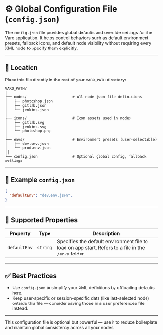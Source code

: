 # ⚙️ Global Configuration File (`config.json`)

The `config.json` file provides global defaults and override settings for the Varo application. It helps control behaviors such as default environment presets, fallback icons, and default node visibility without requiring every XML node to specify them explicitly.

---

## 📍 Location

Place this file directly in the root of your `VARO_PATH` directory:

```
VARO_PATH/
│
├── nodes/                     # All node json file definitions
│   ├── photoshop.json
│   ├── gitlab.json
│   └── jenkins.json
│
├── icons/                     # Icon assets used in nodes
│   ├── gitlab.svg
│   ├── jenkins.svg
│   └── photoshop.png
│
├── envs/                      # Environment presets (user-selectable)
│   ├── dev.env.json
│   └── prod.env.json
││
└── config.json                # Optional global config, fallback settings
```

---

## 🧩 Example `config.json`

```json
{
  "defaultEnv": "dev.env.json",
}
```

---

## 🔑 Supported Properties

| Property         | Type      | Description |
|------------------|-----------|-------------|
| `defaultEnv`     | `string`  | Specifies the default environment file to load on app start. Refers to a file in the `/envs` folder. |

---

## ✅ Best Practices

- Use `config.json` to simplify your XML definitions by offloading defaults here.
- Keep user-specific or session-specific data (like last-selected node) outside this file — consider saving those in a user preferences file instead.

---

This configuration file is optional but powerful — use it to reduce boilerplate and maintain global consistency across all your nodes.
